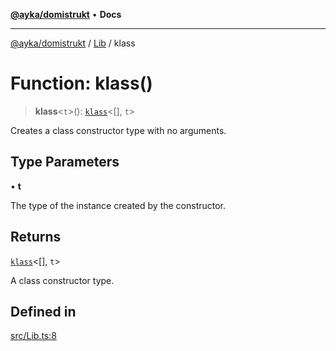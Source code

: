 [**@ayka/domistrukt**](../../../README.md) • **Docs**

***

[@ayka/domistrukt](../../../globals.md) / [Lib](../README.md) / klass

# Function: klass()

> **klass**\<`t`\>(): [`klass`](../../Types/type-aliases/klass.md)\<[], `t`\>

Creates a class constructor type with no arguments.

## Type Parameters

• **t**

The type of the instance created by the constructor.

## Returns

[`klass`](../../Types/type-aliases/klass.md)\<[], `t`\>

A class constructor type.

## Defined in

[src/Lib.ts:8](https://github.com/AndreyMork/domistrukt/blob/9b256ecb394491e3c3ce021e778be2c15de76c25/src/Lib.ts#L8)
